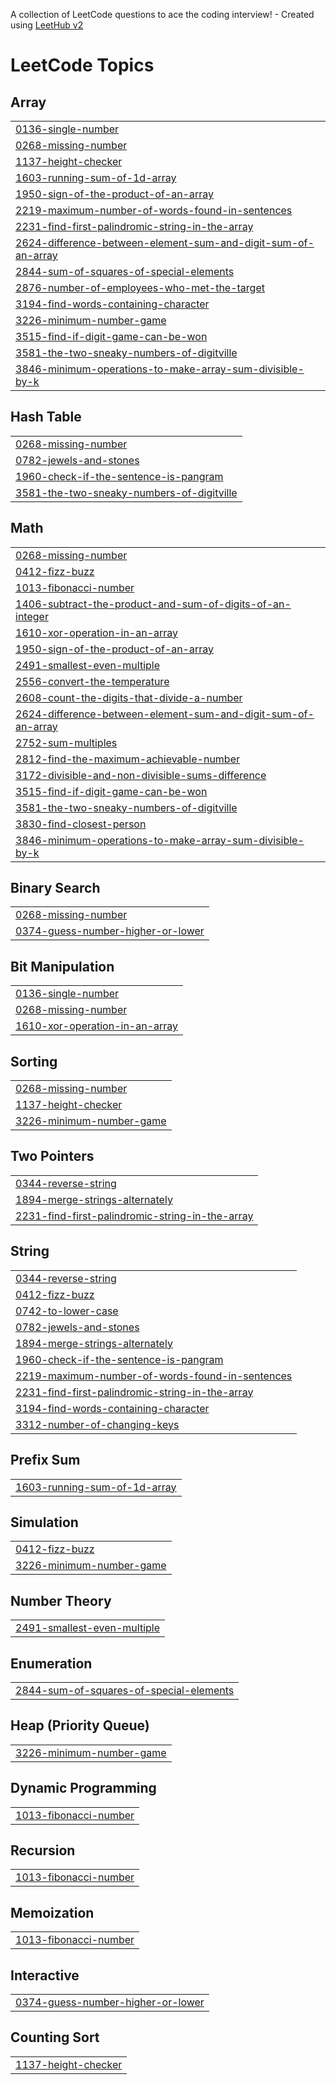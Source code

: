 A collection of LeetCode questions to ace the coding interview! - Created using [LeetHub v2](https://github.com/arunbhardwaj/LeetHub-2.0)
<!---LeetCode Topics Start-->
# LeetCode Topics
## Array
|  |
| ------- |
| [0136-single-number](https://github.com/Darealnorbert/LeetCode/tree/master/0136-single-number) |
| [0268-missing-number](https://github.com/Darealnorbert/LeetCode/tree/master/0268-missing-number) |
| [1137-height-checker](https://github.com/Darealnorbert/LeetCode/tree/master/1137-height-checker) |
| [1603-running-sum-of-1d-array](https://github.com/Darealnorbert/LeetCode/tree/master/1603-running-sum-of-1d-array) |
| [1950-sign-of-the-product-of-an-array](https://github.com/Darealnorbert/LeetCode/tree/master/1950-sign-of-the-product-of-an-array) |
| [2219-maximum-number-of-words-found-in-sentences](https://github.com/Darealnorbert/LeetCode/tree/master/2219-maximum-number-of-words-found-in-sentences) |
| [2231-find-first-palindromic-string-in-the-array](https://github.com/Darealnorbert/LeetCode/tree/master/2231-find-first-palindromic-string-in-the-array) |
| [2624-difference-between-element-sum-and-digit-sum-of-an-array](https://github.com/Darealnorbert/LeetCode/tree/master/2624-difference-between-element-sum-and-digit-sum-of-an-array) |
| [2844-sum-of-squares-of-special-elements](https://github.com/Darealnorbert/LeetCode/tree/master/2844-sum-of-squares-of-special-elements) |
| [2876-number-of-employees-who-met-the-target](https://github.com/Darealnorbert/LeetCode/tree/master/2876-number-of-employees-who-met-the-target) |
| [3194-find-words-containing-character](https://github.com/Darealnorbert/LeetCode/tree/master/3194-find-words-containing-character) |
| [3226-minimum-number-game](https://github.com/Darealnorbert/LeetCode/tree/master/3226-minimum-number-game) |
| [3515-find-if-digit-game-can-be-won](https://github.com/Darealnorbert/LeetCode/tree/master/3515-find-if-digit-game-can-be-won) |
| [3581-the-two-sneaky-numbers-of-digitville](https://github.com/Darealnorbert/LeetCode/tree/master/3581-the-two-sneaky-numbers-of-digitville) |
| [3846-minimum-operations-to-make-array-sum-divisible-by-k](https://github.com/Darealnorbert/LeetCode/tree/master/3846-minimum-operations-to-make-array-sum-divisible-by-k) |
## Hash Table
|  |
| ------- |
| [0268-missing-number](https://github.com/Darealnorbert/LeetCode/tree/master/0268-missing-number) |
| [0782-jewels-and-stones](https://github.com/Darealnorbert/LeetCode/tree/master/0782-jewels-and-stones) |
| [1960-check-if-the-sentence-is-pangram](https://github.com/Darealnorbert/LeetCode/tree/master/1960-check-if-the-sentence-is-pangram) |
| [3581-the-two-sneaky-numbers-of-digitville](https://github.com/Darealnorbert/LeetCode/tree/master/3581-the-two-sneaky-numbers-of-digitville) |
## Math
|  |
| ------- |
| [0268-missing-number](https://github.com/Darealnorbert/LeetCode/tree/master/0268-missing-number) |
| [0412-fizz-buzz](https://github.com/Darealnorbert/LeetCode/tree/master/0412-fizz-buzz) |
| [1013-fibonacci-number](https://github.com/Darealnorbert/LeetCode/tree/master/1013-fibonacci-number) |
| [1406-subtract-the-product-and-sum-of-digits-of-an-integer](https://github.com/Darealnorbert/LeetCode/tree/master/1406-subtract-the-product-and-sum-of-digits-of-an-integer) |
| [1610-xor-operation-in-an-array](https://github.com/Darealnorbert/LeetCode/tree/master/1610-xor-operation-in-an-array) |
| [1950-sign-of-the-product-of-an-array](https://github.com/Darealnorbert/LeetCode/tree/master/1950-sign-of-the-product-of-an-array) |
| [2491-smallest-even-multiple](https://github.com/Darealnorbert/LeetCode/tree/master/2491-smallest-even-multiple) |
| [2556-convert-the-temperature](https://github.com/Darealnorbert/LeetCode/tree/master/2556-convert-the-temperature) |
| [2608-count-the-digits-that-divide-a-number](https://github.com/Darealnorbert/LeetCode/tree/master/2608-count-the-digits-that-divide-a-number) |
| [2624-difference-between-element-sum-and-digit-sum-of-an-array](https://github.com/Darealnorbert/LeetCode/tree/master/2624-difference-between-element-sum-and-digit-sum-of-an-array) |
| [2752-sum-multiples](https://github.com/Darealnorbert/LeetCode/tree/master/2752-sum-multiples) |
| [2812-find-the-maximum-achievable-number](https://github.com/Darealnorbert/LeetCode/tree/master/2812-find-the-maximum-achievable-number) |
| [3172-divisible-and-non-divisible-sums-difference](https://github.com/Darealnorbert/LeetCode/tree/master/3172-divisible-and-non-divisible-sums-difference) |
| [3515-find-if-digit-game-can-be-won](https://github.com/Darealnorbert/LeetCode/tree/master/3515-find-if-digit-game-can-be-won) |
| [3581-the-two-sneaky-numbers-of-digitville](https://github.com/Darealnorbert/LeetCode/tree/master/3581-the-two-sneaky-numbers-of-digitville) |
| [3830-find-closest-person](https://github.com/Darealnorbert/LeetCode/tree/master/3830-find-closest-person) |
| [3846-minimum-operations-to-make-array-sum-divisible-by-k](https://github.com/Darealnorbert/LeetCode/tree/master/3846-minimum-operations-to-make-array-sum-divisible-by-k) |
## Binary Search
|  |
| ------- |
| [0268-missing-number](https://github.com/Darealnorbert/LeetCode/tree/master/0268-missing-number) |
| [0374-guess-number-higher-or-lower](https://github.com/Darealnorbert/LeetCode/tree/master/0374-guess-number-higher-or-lower) |
## Bit Manipulation
|  |
| ------- |
| [0136-single-number](https://github.com/Darealnorbert/LeetCode/tree/master/0136-single-number) |
| [0268-missing-number](https://github.com/Darealnorbert/LeetCode/tree/master/0268-missing-number) |
| [1610-xor-operation-in-an-array](https://github.com/Darealnorbert/LeetCode/tree/master/1610-xor-operation-in-an-array) |
## Sorting
|  |
| ------- |
| [0268-missing-number](https://github.com/Darealnorbert/LeetCode/tree/master/0268-missing-number) |
| [1137-height-checker](https://github.com/Darealnorbert/LeetCode/tree/master/1137-height-checker) |
| [3226-minimum-number-game](https://github.com/Darealnorbert/LeetCode/tree/master/3226-minimum-number-game) |
## Two Pointers
|  |
| ------- |
| [0344-reverse-string](https://github.com/Darealnorbert/LeetCode/tree/master/0344-reverse-string) |
| [1894-merge-strings-alternately](https://github.com/Darealnorbert/LeetCode/tree/master/1894-merge-strings-alternately) |
| [2231-find-first-palindromic-string-in-the-array](https://github.com/Darealnorbert/LeetCode/tree/master/2231-find-first-palindromic-string-in-the-array) |
## String
|  |
| ------- |
| [0344-reverse-string](https://github.com/Darealnorbert/LeetCode/tree/master/0344-reverse-string) |
| [0412-fizz-buzz](https://github.com/Darealnorbert/LeetCode/tree/master/0412-fizz-buzz) |
| [0742-to-lower-case](https://github.com/Darealnorbert/LeetCode/tree/master/0742-to-lower-case) |
| [0782-jewels-and-stones](https://github.com/Darealnorbert/LeetCode/tree/master/0782-jewels-and-stones) |
| [1894-merge-strings-alternately](https://github.com/Darealnorbert/LeetCode/tree/master/1894-merge-strings-alternately) |
| [1960-check-if-the-sentence-is-pangram](https://github.com/Darealnorbert/LeetCode/tree/master/1960-check-if-the-sentence-is-pangram) |
| [2219-maximum-number-of-words-found-in-sentences](https://github.com/Darealnorbert/LeetCode/tree/master/2219-maximum-number-of-words-found-in-sentences) |
| [2231-find-first-palindromic-string-in-the-array](https://github.com/Darealnorbert/LeetCode/tree/master/2231-find-first-palindromic-string-in-the-array) |
| [3194-find-words-containing-character](https://github.com/Darealnorbert/LeetCode/tree/master/3194-find-words-containing-character) |
| [3312-number-of-changing-keys](https://github.com/Darealnorbert/LeetCode/tree/master/3312-number-of-changing-keys) |
## Prefix Sum
|  |
| ------- |
| [1603-running-sum-of-1d-array](https://github.com/Darealnorbert/LeetCode/tree/master/1603-running-sum-of-1d-array) |
## Simulation
|  |
| ------- |
| [0412-fizz-buzz](https://github.com/Darealnorbert/LeetCode/tree/master/0412-fizz-buzz) |
| [3226-minimum-number-game](https://github.com/Darealnorbert/LeetCode/tree/master/3226-minimum-number-game) |
## Number Theory
|  |
| ------- |
| [2491-smallest-even-multiple](https://github.com/Darealnorbert/LeetCode/tree/master/2491-smallest-even-multiple) |
## Enumeration
|  |
| ------- |
| [2844-sum-of-squares-of-special-elements](https://github.com/Darealnorbert/LeetCode/tree/master/2844-sum-of-squares-of-special-elements) |
## Heap (Priority Queue)
|  |
| ------- |
| [3226-minimum-number-game](https://github.com/Darealnorbert/LeetCode/tree/master/3226-minimum-number-game) |
## Dynamic Programming
|  |
| ------- |
| [1013-fibonacci-number](https://github.com/Darealnorbert/LeetCode/tree/master/1013-fibonacci-number) |
## Recursion
|  |
| ------- |
| [1013-fibonacci-number](https://github.com/Darealnorbert/LeetCode/tree/master/1013-fibonacci-number) |
## Memoization
|  |
| ------- |
| [1013-fibonacci-number](https://github.com/Darealnorbert/LeetCode/tree/master/1013-fibonacci-number) |
## Interactive
|  |
| ------- |
| [0374-guess-number-higher-or-lower](https://github.com/Darealnorbert/LeetCode/tree/master/0374-guess-number-higher-or-lower) |
## Counting Sort
|  |
| ------- |
| [1137-height-checker](https://github.com/Darealnorbert/LeetCode/tree/master/1137-height-checker) |
<!---LeetCode Topics End-->